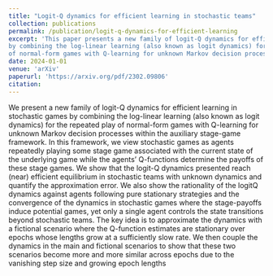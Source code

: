 ```yaml
---
title: "Logit-Q dynamics for efficient learning in stochastic teams"
collection: publications
permalink: /publication/logit-q-dynamics-for-efficient-learning
excerpt: 'This paper presents a new family of logit-Q dynamics for efficient learning in stochastic games
by combining the log-linear learning (also known as logit dynamics) for the repeated play
of normal-form games with Q-learning for unknown Markov decision processes.'
date: 2024-01-01
venue: 'arXiv'
paperurl: 'https://arxiv.org/pdf/2302.09806'
citation: 
---
```


We present a new family of logit-Q dynamics for efficient learning in stochastic games
by combining the log-linear learning (also known as logit dynamics) for the repeated play
of normal-form games with Q-learning for unknown Markov decision processes within the
auxiliary stage-game framework. In this framework, we view stochastic games as agents
repeatedly playing some stage game associated with the current state of the underlying game
while the agents’ Q-functions determine the payoffs of these stage games. We show that the
logit-Q dynamics presented reach (near) efficient equilibrium in stochastic teams with unknown
dynamics and quantify the approximation error. We also show the rationality of the logitQ dynamics against agents following pure stationary strategies and the convergence of the
dynamics in stochastic games where the stage-payoffs induce potential games, yet only a single
agent controls the state transitions beyond stochastic teams. The key idea is to approximate the
dynamics with a fictional scenario where the Q-function estimates are stationary over epochs
whose lengths grow at a sufficiently slow rate. We then couple the dynamics in the main and
fictional scenarios to show that these two scenarios become more and more similar across epochs
due to the vanishing step size and growing epoch lengths
